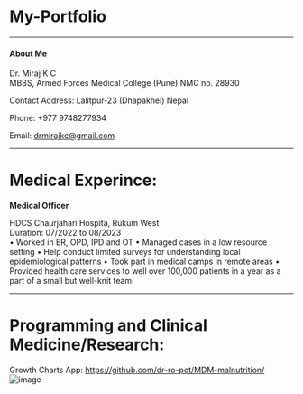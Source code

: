 # My-Portfolio

<hr>
<h4>About Me</h4>
Dr. Miraj K C <br>
MBBS, Armed Forces Medical College (Pune)
NMC no. 28930


Contact
Address:
Lalitpur-23 (Dhapakhel)
Nepal

Phone:
+977 9748277934 

Email:
drmirajkc@gmail.com
<hr>

# Medical Experince:

<b>Medical Officer</b> 

HDCS Chaurjahari Hospita, Rukum West <br>
Duration: 07/2022 to 08/2023 <br>
•	Worked in ER, OPD, IPD and OT 
•	Managed cases in a low resource setting 
•	Help conduct limited surveys for understanding local epidemiological patterns
•	Took part in medical camps in remote areas
•	Provided health care services to well over 100,000 patients in a year as a part of a small but well-knit team.
<hr>

# Programming and Clinical Medicine/Research:

Growth Charts App: https://github.com/dr-ro-pot/MDM-malnutrition/
![image](https://github.com/dr-ro-pot/My-Portfolio/assets/100460238/64f1eea4-248e-4b4f-8e04-dd265aa9a52b)


